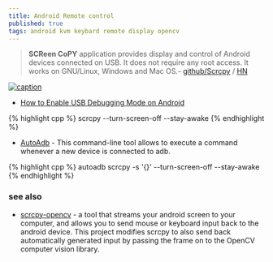 ```yaml
---
title: Android Remote control
published: true
tags: android kvm keybard remote display opencv
---
```

> **SCReen CoPY** application provides display and control of Android devices connected on USB. It does not require any root access. It works on GNU/Linux, Windows and Mac OS.- [github/Scrcpy](https://github.com/Genymobile/scrcpy/blob/master/README.md) / [HN](https://news.ycombinator.com/item?id=35151298)

[![caption](https://github.com/Genymobile/scrcpy/raw/master/assets/screenshot-debian-600.jpg)](https://github.com/Genymobile/scrcpy)

- [How to Enable USB Debugging Mode on Android](https://www.kingoapp.com/root-tutorials/how-to-enable-usb-debugging-mode-on-android.htm)

{% highlight cpp %}
scrcpy  --turn-screen-off --stay-awake
{% endhighlight %}

- [AutoAdb](https://github.com/rom1v/autoadb) - This command-line tool allows to execute a command whenever a new device is connected to adb.

{% highlight cpp %}
autoadb scrcpy -s '{}' --turn-screen-off --stay-awake
{% endhighlight %}

### see also
- [scrcpy-opencv](https://github.com/robberth/scrcpy-opencv) -  a tool that streams your android screen to your computer, and allows you to send mouse or keyboard input back to the android device. This project modifies scrcpy to also send back automatically generated input by passing the frame on to the OpenCV computer vision library.
